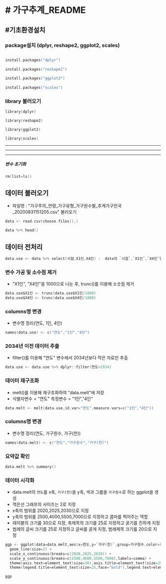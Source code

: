 # # 가구추계_README

## #기초환경설치
### package설치 (dplyr, reshape2, ggplot2, scales)

```c 

install.packages("dplyr")
    
install.packages("reshape2")
    
install.packages("ggplot2")
    
install.packages("scales")
```

### library 불러오기

```c
library(dplyr)

library(reshape2)

library(ggplot2)

library(scales)
```
---------------------------------------------
---------------------------------------------
---------------------------------------------
##### 변수 초기화
```c
rm(list=ls()
```

## 데이터 불러오기

+ 파일명 : "가구주의_연령_가구유형_가구원수별_추계가구전국_20200831151205.csv" 불러오기

```c
data <- read.csv(choose.files(),)   

data %>% head()
```
## 데이터 전처리

```c
data.use <- data %>% select(시점,X1인,X4인)	:  data의 `시점`,`X1인`,`X4인`열을 선택하여 data.use에 저장
```

### 변수 가공 및 소수점 제거
+ "X1인",  "X4인"을 1000으로 나눈 후, trunc()를 이용해 소숫점 제거

```c
data.use$X1인 <- trunc(data.use$X1인/1000)
data.use$X4인 <- trunc(data.use$X4인/1000)
```

### columns명 변경

+ 변수명 정리(연도, 1인, 4인)

```c
names(data.use) <- c("연도","1인","4인")
```

### 2034년 이전 데이터 추출

+ filter()를 이용해 "연도" 변수에서 2034년보다 작은 자료만 추출

```c
data.use <- data.use %>% dplyr::filter(연도<2034)
```

### 데이터 재구조화

+ melt()를 이용해 재구조화하여 "data.melt"에 저장
+ 식별자변수 = "연도"       측정변수 = "1인","4인" 

```c
data.melt <- melt(data.use,id.var="연도",measure.vars=c("1인","4인")) 
```

### columns명 변경

+ 변수명 정리(연도, 가구원수, 가구(천))

```c
names(data.melt) <- c("연도","가구원수","가구(천)")
```
### 요약값 확인

```c
data.melt %>% summary()
```

### 데이터 시각화
+ data.melt의 `연도`를 x축, `가구(천)`을 y축, 색과 그룹을 `가구원수`로 하는 ggplot을 생성
+ 꺽은선 그래프의 사이즈는 2로 지정
+ x축의 범위를 2020,2025,2030으로 지정 
+ y축의 범위를 2500,4000,5500,7000으로 지정하고 콤마를 찍어주는 역할 
+ 레이블의 크기를 30으로 지정, 축제목의 크기를 25로 지정하고 굵기를 진하게 지정
+ 범례의 글씨 크기를 25로 지정하고 글씨를 굵게 지정, 범례제목 크기를 20으로 지정

```c
ggp <- ggplot(data=data.melt,aes(x=연도,y=`가구(천)`,group=가구원수,color=가구원수)) +
  geom_line(size=2) +
  scale_x_continuous(breaks=c(2020,2025,2030)) +
  scale_y_continuous(breaks=c(2500,4000,5500,7000),labels=comma) + 
  theme(axis.text=element_text(size=30),axis.title=element_text(size=25,face="bold")) +
  theme(legend.title=element_text(size=25,face="bold"),legend.text=element_text(size=20))
```

```c
ggp 
```




















